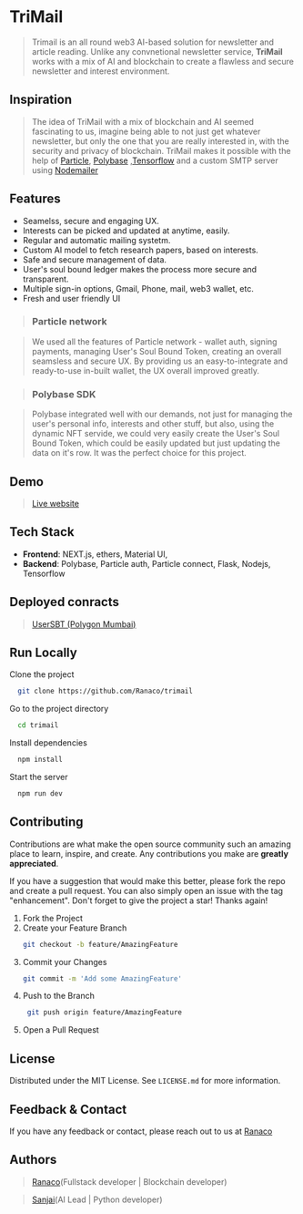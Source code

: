 # TriMail

> Trimail is an all round web3 AI-based solution for newsletter and article reading.
> Unlike any convnetional newsletter service, **TriMail** works with a mix of AI and blockchain
> to create a flawless and secure newsletter and interest environment.

## Inspiration

> The idea of TriMail with a mix of blockchain and AI seemed fascinating to us, imagine
> being able to not just get whatever newsletter, but only the one that you are really
> interested in, with the security and privacy of blockchain. TriMail makes it possible
> with the help of [Particle](https://particle.network/), [Polybase](https://polybase.xyz)
> ,[Tensorflow](https://tensorflow.org/) and a custom SMTP server using [Nodemailer](https://nodemailer.com)

## Features

- Seamelss, secure and engaging UX.
- Interests can be picked and updated at anytime, easily.
- Regular and automatic mailing systetm.
- Custom AI model to fetch research papers, based on interests.
- Safe and secure management of data.
- User's soul bound ledger makes the process more secure and transparent.
- Multiple sign-in options, Gmail, Phone, mail, web3 wallet, etc.
- Fresh and user friendly UI

> ### Particle network

> We used all the features of Particle network - wallet auth, signing payments,
> managing User's Soul Bound Token, creating an overall seamsless and secure UX.
> By providing us an easy-to-integrate and ready-to-use in-built wallet,
>  the UX overall improved greatly.

> ### Polybase SDK

> Polybase integrated well with our demands, not just for managing the user's personal info,
> interests and other stuff, but also, using the dynamic NFT servide, we could very easily
> create the User's Soul Bound Token, which could be easily updated but just updating the
> data on it's row. It was the perfect choice for this project.

## Demo

> [Live website]()

## Tech Stack

- **Frontend**: NEXT.js, ethers, Material UI,
- **Backend**: Polybase, Particle auth, Particle connect, Flask, Nodejs, Tensorflow

## Deployed conracts

> [UserSBT (Polygon Mumbai)](https://mumbai.polygonscan.com/address/0x2F834f7a9e29e87D59D7e83c89359d9938BD1317)

## Run Locally

Clone the project

```bash
  git clone https://github.com/Ranaco/trimail
```

Go to the project directory

```bash
  cd trimail
```

Install dependencies

```bash
  npm install
```

Start the server

```bash
  npm run dev
```

## Contributing

Contributions are what make the open source community such an amazing place to learn, inspire, and create. Any contributions you make are **greatly appreciated**.

If you have a suggestion that would make this better, please fork the repo and create a pull request. You can also simply open an issue with the tag "enhancement".
Don't forget to give the project a star! Thanks again!

1. Fork the Project
2. Create your Feature Branch
   ```sh
   git checkout -b feature/AmazingFeature
   ```
3. Commit your Changes
   ```sh
   git commit -m 'Add some AmazingFeature'
   ```
4. Push to the Branch
   ```sh
    git push origin feature/AmazingFeature
   ```
5. Open a Pull Request

## License

Distributed under the MIT License. See `LICENSE.md` for more information.

## Feedback & Contact

If you have any feedback or contact, please reach out to us at [Ranaco](mailto:ranasatyamraj@gmail.com)

## Authors

> [Ranaco](https://github.com/Ranaco)(Fullstack developer | Blockchain developer)

> [Sanjai](https://github.com/sanjail3)(AI Lead | Python developer)
